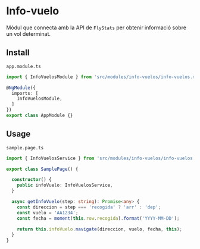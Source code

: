 # Info-vuelo

Mòdul que connecta amb la API de `FlyStats` per obtenir informació sobre un vol determinat.

## Install

`app.module.ts`
```typescript
import { InfoVuelosModule } from 'src/modules/info-vuelos/info-vuelos.module';

@NgModule({
  imports: [
    InfoVuelosModule,
  ]
})
export class AppModule {}
```

## Usage

`sample.page.ts`
```typescript
import { InfoVuelosService } from 'src/modules/info-vuelos/info-vuelos.service';

export class SamplePage() {

  constructor() {
    public infoVuelo: InfoVuelosService,
  }

  async getInfoVuelo(step: string): Promise<any> {
    const direccion = step === 'recogida' ? 'arr' : 'dep';
    const vuelo = 'AA1234';
    const fecha = moment(this.row.recogida).format('YYYY-MM-DD');
  
    return this.infoVuelo.navigate(direccion, vuelo, fecha, this);
  }
}
```
